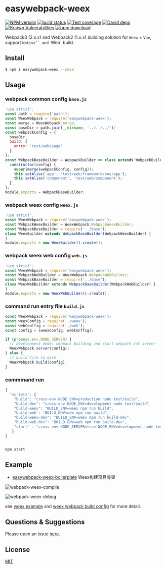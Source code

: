 # easywebpack-weex

[![NPM version][npm-image]][npm-url]
[![build status][travis-image]][travis-url]
[![Test coverage][codecov-image]][codecov-url]
[![David deps][david-image]][david-url]
[![Known Vulnerabilities][snyk-image]][snyk-url]
[![npm download][download-image]][download-url]

[npm-image]: https://img.shields.io/npm/v/easywebpack-weex.svg?style=flat-square
[npm-url]: https://npmjs.org/package/easywebpack-weex
[travis-image]: https://img.shields.io/travis/hubcarl/easywebpack-weex.svg?style=flat-square
[travis-url]: https://travis-ci.org/hubcarl/easywebpack-weex
[codecov-image]: https://img.shields.io/codecov/c/github/hubcarl/easywebpack-weex.svg?style=flat-square
[codecov-url]: https://codecov.io/github/hubcarl/easywebpack-weex?branch=master
[david-image]: https://img.shields.io/david/hubcarl/easywebpack-weex.svg?style=flat-square
[david-url]: https://david-dm.org/hubcarl/easywebpack-weex
[snyk-image]: https://snyk.io/test/npm/easywebpack-weex/badge.svg?style=flat-square
[snyk-url]: https://snyk.io/test/npm/easywebpack-weex
[download-image]: https://img.shields.io/npm/dm/easywebpack-weex.svg?style=flat-square
[download-url]: https://npmjs.org/package/easywebpack-weex

Webpack3 (3.x.x) and Webpack2 (1.x.x) building solution for `Weex` + `Vue`, support `Native`` and `Web` build.


## Install

```bash
$ npm i easywebpack-weex --save
```

## Usage

### webpack common config `base.js`

```js
'use strict';
const path = require('path');
const WeexWebpack = require('easywebpack-weex');
const merge = WeexWebpack.merge;
const baseDir = path.join(__dirname, '../../../');
const webpackConfig = {
  baseDir,
  build: {
    entry: 'test/web/page'
  }
};
const WebpackBaseBuilder = WebpackBuilder => class extends WebpackBuilder {
  constructor(config) {
    super(merge(webpackConfig, config));
    this.setAlias('app', 'test/web/framework/vue/app');
    this.setAlias('component', 'test/web/component');
  }
};
module.exports = WebpackBaseBuilder;
```

### webpack weex config `weex.js`

```js
'use strict';
const WeexWebpack = require('easywebpack-weex');
const WebpackWeexBuilder = WeexWebpack.WebpackWeexBuilder;
const WebpackBaseBuilder = require('../base');
class WeexBuilder extends WebpackBaseBuilder(WebpackWeexBuilder) {
}
module.exports = new WeexBuilder().create();
```

### webpack weex web config `web.js`

```js
'use strict';
const WeexWebpack = require('easywebpack-weex');
const WebpackWebBuilder = WeexWebpack.WebpackWebBuilder;
const WebpackBaseBuilder = require('../base');
class WeexWebBuilder extends WebpackBaseBuilder(WebpackWebBuilder) {
}
module.exports = new WeexWebBuilder().create();
```

### command run entry file `build.js`

```js
const WeexWebpack = require('easywebpack-weex');
const weexConfig = require('./weex');
const webConffig = require('./web');
const config = [weexConfig, webConffig];

if (process.env.NODE_SERVER) {
  // development mode: webpack building and start webpack hot server
  WeexWebpack.server(config);
} else {
  // build file to disk
  WeexWebpack.build(config);
}
```

### commmand run

```js
{
  "scripts": {
    "build": "cross-env NODE_ENV=production node test/build",
    "build-dev": "cross-env NODE_ENV=development node test/build",
    "build-weex": "BUILD_ENV=weex npm run build",
    "build-web": "BUILD_ENV=web npm run build",
    "build-weex-dev": "BUILD_ENV=weex npm run build-dev",
    "build-web-dev": "BUILD_ENV=web npm run build-dev",
    "start" : "cross-env NODE_SERVER=true NODE_ENV=development node test/build"
   }
}
```

```bash

npm start

```


## Example

- [easywebpack-weex-boilerplate](https://github.com/hubcarl/easywebpack-weex-boilerplate) Weex构建项目骨架

![webpack-weex-compile](https://github.com/hubcarl/easywebpack-weex/blob/master/doc/images/webpack-weex-compile.png)

![webpack-weex-debug](https://github.com/hubcarl/easywebpack-weex/blob/master/doc/images/webpack-weex-debug.png)

see [weex example](test/web) and [weex webpack build config](test/build)  for more detail.



## Questions & Suggestions

Please open an issue [here](https://github.com/hubcarl/easywebpack-weex).

## License

[MIT](LICENSE)

